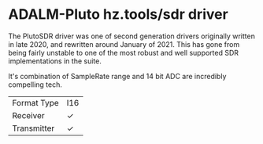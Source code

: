 # ADALM-Pluto hz.tools/sdr driver

The PlutoSDR driver was one of second generation drivers originally written in
late 2020, and rewritten around January of 2021. This has gone from being fairly
unstable to one of the most robust and well supported SDR implementations in
the suite.

It's combination of SampleRate range and 14 bit ADC are incredibly compelling
tech.

| | |
|-------------|-----|
| Format Type | I16 |
| Receiver    |  ✓  |
| Transmitter |  ✓  |

